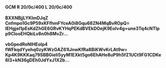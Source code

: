 #### GCM R 20/0c/400 L 20/0c/400
**BXXNBjjLYKImDJqZ**<br/>**Cnfmpo1Gc9P59xKFfhmFYceA0i8Gqu68ZN4MqBvROpQ=**<br/>**IEHgjel1pEsKdZhGE6GRvKYHqPEKdBVEkDOejK9EoIv4g+une3Tq4cNTIpp9ClooEHQkiLv8n0h8MvZr...**<br/><br/>
**vbGpedRoNIHEoIp4**<br/>**fWFkqdYyehq0zyKWzGAZ61lJnwKfRa8BiKWvKrLAt9w=**<br/>**Kp4K9KKKaq79SBBGieli5yyM1EXkt5go6EhAHe8uP9h5fZ1UCt9FG1CDKe6I3+kN36gDEh0JdYxJ1X2b...**